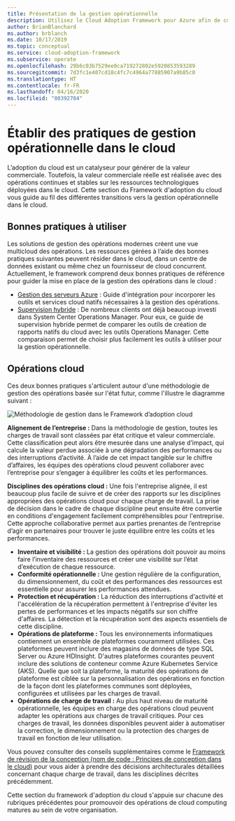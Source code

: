 ```yaml
---
title: Présentation de la gestion opérationnelle
description: Utilisez le Cloud Adoption Framework pour Azure afin de comprendre les différentes transitions à effectuer pour permettre la gestion opérationnelle dans le cloud.
author: BrianBlanchard
ms.author: brblanch
ms.date: 10/17/2019
ms.topic: conceptual
ms.service: cloud-adoption-framework
ms.subservice: operate
ms.openlocfilehash: 29b6c03b7529ee0ca719272802e5920853593289
ms.sourcegitcommit: 7d3fc1e407cd18c4fc7c4964a77885907a9b85c0
ms.translationtype: HT
ms.contentlocale: fr-FR
ms.lasthandoff: 04/16/2020
ms.locfileid: "80392704"
---
```

# <a name="establish-operational-management-practices-in-the-cloud"></a>Établir des pratiques de gestion opérationnelle dans le cloud

L’adoption du cloud est un catalyseur pour générer de la valeur commerciale. Toutefois, la valeur commerciale réelle est réalisée avec des opérations continues et stables sur les ressources technologiques déployées dans le cloud. Cette section du Framework d'adoption du cloud vous guide au fil des différentes transitions vers la gestion opérationnelle dans le cloud.

## <a name="actionable-best-practices"></a>Bonnes pratiques à utiliser

Les solutions de gestion des opérations modernes créent une vue multicloud des opérations. Les ressources gérées à l’aide des bonnes pratiques suivantes peuvent résider dans le cloud, dans un centre de données existant ou même chez un fournisseur de cloud concurrent. Actuellement, le framework comprend deux bonnes pratiques de référence pour guider la mise en place de la gestion des opérations dans le cloud :

- [Gestion des serveurs Azure](./azure-server-management/index.md) : Guide d'intégration pour incorporer les outils et services cloud natifs nécessaires à la gestion des opérations.
- [Supervision hybride](./monitor/index.md) : De nombreux clients ont déjà beaucoup investi dans System Center Operations Manager. Pour eux, ce guide de supervision hybride permet de comparer les outils de création de rapports natifs du cloud avec les outils Operations Manager. Cette comparaison permet de choisir plus facilement les outils à utiliser pour la gestion opérationnelle.

## <a name="cloud-operations"></a>Opérations cloud

Ces deux bonnes pratiques s'articulent autour d'une méthodologie de gestion des opérations basée sur l'état futur, comme l'illustre le diagramme suivant :

![Méthodologie de gestion dans le Framework d’adoption cloud](../_images/manage/caf-manage.png)

**Alignement de l’entreprise :** Dans la méthodologie de gestion, toutes les charges de travail sont classées par état critique et valeur commerciale. Cette classification peut alors être mesurée dans une analyse d’impact, qui calcule la valeur perdue associée à une dégradation des performances ou des interruptions d’activité. À l’aide de cet impact tangible sur le chiffre d’affaires, les équipes des opérations cloud peuvent collaborer avec l’entreprise pour s’engager à équilibrer les coûts et les performances.

**Disciplines des opérations cloud :** Une fois l'entreprise alignée, il est beaucoup plus facile de suivre et de créer des rapports sur les disciplines appropriées des opérations cloud pour chaque charge de travail. La prise de décision dans le cadre de chaque discipline peut ensuite être convertie en conditions d'engagement facilement compréhensibles pour l'entreprise. Cette approche collaborative permet aux parties prenantes de l’entreprise d’agir en partenaires pour trouver le juste équilibre entre les coûts et les performances.

- **Inventaire et visibilité :** La gestion des opérations doit pouvoir au moins faire l’inventaire des ressources et créer une visibilité sur l’état d’exécution de chaque ressource.
- **Conformité opérationnelle :** Une gestion régulière de la configuration, du dimensionnement, du coût et des performances des ressources est essentielle pour assurer les performances attendues.
- **Protection et récupération :** La réduction des interruptions d'activité et l'accélération de la récupération permettent à l'entreprise d'éviter les pertes de performances et les impacts négatifs sur son chiffre d'affaires. La détection et la récupération sont des aspects essentiels de cette discipline.
- **Opérations de plateforme :** Tous les environnements informatiques contiennent un ensemble de plateformes couramment utilisées. Ces plateformes peuvent inclure des magasins de données de type SQL Server ou Azure HDInsight. D'autres plateformes courantes peuvent inclure des solutions de conteneur comme Azure Kubernetes Service (AKS). Quelle que soit la plateforme, la maturité des opérations de plateforme est ciblée sur la personnalisation des opérations en fonction de la façon dont les plateformes communes sont déployées, configurées et utilisées par les charges de travail.
- **Opérations de charge de travail :** Au plus haut niveau de maturité opérationnelle, les équipes en charge des opérations cloud peuvent adapter les opérations aux charges de travail critiques. Pour ces charges de travail, les données disponibles peuvent aider à automatiser la correction, le dimensionnement ou la protection des charges de travail en fonction de leur utilisation.

Vous pouvez consulter des conseils supplémentaires comme le [Framework de révision de la conception (nom de code : Principes de conception dans le cloud)](https://docs.microsoft.com/azure/architecture/framework/resiliency/overview) pour vous aider à prendre des décisions architecturales détaillées concernant chaque charge de travail, dans les disciplines décrites précédemment.

Cette section du framework d'adoption du cloud s'appuie sur chacune des rubriques précédentes pour promouvoir des opérations de cloud computing matures au sein de votre organisation.
